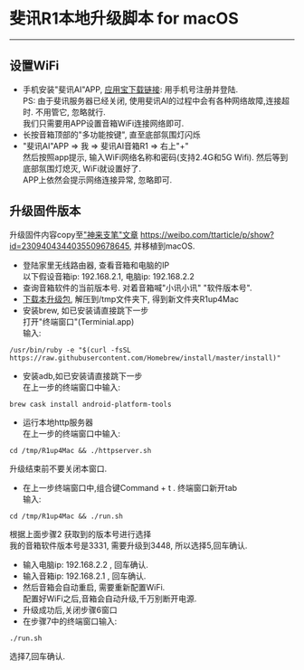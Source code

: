 # 斐讯R1本地升级脚本 for macOS
---

## 设置WiFi
* 手机安装"斐讯AI"APP, [应用宝下载链接][1]:  用手机号注册并登陆.<br/>
PS: 由于斐讯服务器已经关闭, 使用斐讯AI的过程中会有各种网络故障,连接超时. 不用管它, 忽略就行. <br/>我们只需要用APP设置音箱WiFi连接网络即可.
* 长按音箱顶部的"多功能按键", 直至底部氛围灯闪烁
* "斐讯AI"APP => 我 => 斐讯AI音箱R1 => 右上"+"<br/>
然后按照app提示, 输入WiFi网络名称和密码(支持2.4G和5G Wifi). 然后等到底部氛围灯熄灭, WiFi就设置好了.<br/>
APP上依然会提示网络连接异常, 忽略即可.

## 升级固件版本<br/>
升级固件内容copy至["神来支笔"文章][2] https://weibo.com/ttarticle/p/show?id=2309404344035509678645, 并移植到macOS.
* 登陆家里无线路由器, 查看音箱和电脑的IP<br/>
以下假设音箱ip: 192.168.2.1,  电脑ip: 192.168.2.2
* 查询音箱软件的当前版本号. 对着音箱喊"小讯小讯" "软件版本号".
* [下载本升级包][3], 解压到/tmp文件夹下, 得到新文件夹R1up4Mac
* 安装brew, 如已安装请直接跳下一步<br/>
打开"终端窗口"(Terminial.app)<br/>
输入: 

```shell
/usr/bin/ruby -e "$(curl -fsSL https://raw.githubusercontent.com/Homebrew/install/master/install)"
```

* 安装adb,如已安装请直接跳下一步<br/>
在上一步的终端窗口中输入: 

```shell
brew cask install android-platform-tools
```

* 运行本地http服务器<br/>
在上一步的终端窗口中输入:<br/>

```shell
cd /tmp/R1up4Mac && ./httpserver.sh
```

升级结束前不要关闭本窗口.<br/>
* 在上一步终端窗口中,组合键Command + t . 终端窗口新开tab<br/>
输入:<br/>

```shell
cd /tmp/R1up4Mac && ./run.sh
```

根据上面步骤2 获取到的版本号进行选择<br/>
我的音箱软件版本号是3331, 需要升级到3448, 所以选择5,回车确认.
* 输入电脑ip: 192.168.2.2 , 回车确认.
* 输入音箱ip: 192.168.2.1 , 回车确认.
* 然后音箱会自动重启, 需要重新配置WiFi. <br/>
配置好WiFi之后,音箱会自动升级,千万别断开电源.
* 升级成功后,关闭步骤6窗口
* 在步骤7中的终端窗口输入:<br/>

```shell
./run.sh
```

选择7,回车确认.



  [1]: https://sj.qq.com/myapp/detail.htm?apkName=com.phicomm.speaker "下载斐讯AI"
  [2]: https://weibo.com/ttarticle/p/show?id=2309404344035509678645
  [3]: https://github.com/cyberty/R1up4Mac/archive/master.zip
